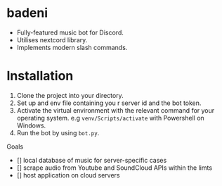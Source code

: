 # badeni
 - Fully-featured music bot for Discord. 
 - Utilises nextcord library.
 - Implements modern slash commands.

# Installation
1.  Clone the project into your  directory. 
2. Set up  and env file containing you r server id and the bot token.
3. Activate the virtual environment with the relevant command for your operating system.
	e.g  `venv/Scripts/activate` with Powershell on Windows.
4. Run the bot by  using  `bot.py`.


Goals
- [] local database of music for server-specific cases
- [] scrape audio from Youtube and SoundCloud APIs within the limts
- [] host application on cloud servers
